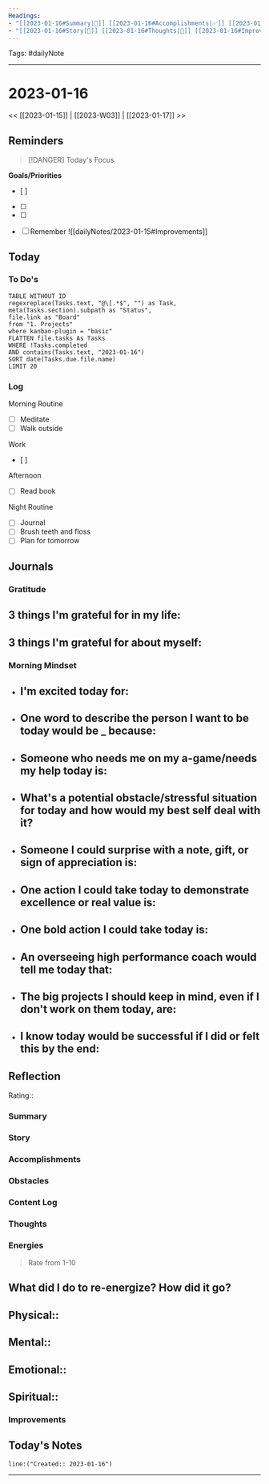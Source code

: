 ```yaml
---
Headings:
- "[[2023-01-16#Summary|📝]] [[2023-01-16#Accomplishments|✅]] [[2023-01-16#Gratitude|🙏]] [[2023-01-16#Content Log|📚]]"
- "[[2023-01-16#Story|🌟]] [[2023-01-16#Thoughts|💭]] [[2023-01-16#Improvements|💪]] [[2023-01-16#Obstacles|🚧]]"
---
```

Tags: #dailyNote
___
# 2023-01-16
<< [[2023-01-15]] | [[2023-W03]] | [[2023-01-17]] >> 
## Reminders
> [!DANGER] Today's Focus
> 

**Goals/Priorities**
- [ ] 
- [ ] 
- [ ] 

- [ ] Remember ![[dailyNotes/2023-01-15#Improvements]]

## Today
### To Do's
```dataview
TABLE WITHOUT ID 
regexreplace(Tasks.text, "@\[.*$", "") as Task,
meta(Tasks.section).subpath as "Status",
file.link as "Board"
from "1. Projects"
where kanban-plugin = "basic"
FLATTEN file.tasks As Tasks
WHERE !Tasks.completed
AND contains(Tasks.text, "2023-01-16")
SORT date(Tasks.due.file.name)
LIMIT 20
```
### Log
Morning Routine
- [ ] Meditate
- [ ] Walk outside

Work
- [ ] 


Afternoon
- [ ] Read book


Night Routine
- [ ] Journal
- [ ] Brush teeth and floss
- [ ] Plan for tomorrow
## Journals
### Gratitude
**3 things I'm grateful for in my life:**
- 

**3 things I'm grateful for about myself:**
- 
### Morning Mindset
- **I'm excited today for:**
	- 
- **One word to describe the person I want to be today would be _ because:**
	- 
- **Someone who needs me on my a-game/needs my help today is:**
	- 
- **What's a potential obstacle/stressful situation for today and how would my best self deal with it?**
	- 
- **Someone I could surprise with a note, gift, or sign of appreciation is:**
	- 
- **One action I could take today to demonstrate excellence or real value is:**
	- 
- **One bold action I could take today is:**
	- 
- **An overseeing high performance coach would tell me today that:**
	- 
- **The big projects I should keep in mind, even if I don't work on them today, are:**
	- 
- **I know today would be successful if I did or felt this by the end:** 
	- 
## Reflection
Rating:: 
### Summary
### Story

### Accomplishments

### Obstacles

### Content Log

### Thoughts

### Energies
> Rate from 1-10

**What did I do to re-energize? How did it go?**
- 

Physical:: 
- 

Mental:: 
- 

Emotional:: 
- 

Spiritual:: 
- 
### Improvements

## Today's Notes

```query
line:("Created:: 2023-01-16")
```
___